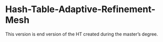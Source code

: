 # Hash-Table-Adaptive-Refinement-Mesh
This version is end version of the HT created during the master’s degree.
